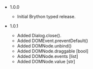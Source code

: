 - 1.0.0
  - Initial Brython typed release.
  
- 1.0.1
  - Added Dialog.close().
  - Added DOMEvent.preventDefault()
  - Added DOMNode.unbind()
  - Added DOMNode.draggable [bool]
  - Added DOMNode.events [list]
  - Added DOMNode.value [str]